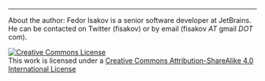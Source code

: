 ---
About the author: Fedor Isakov is a senior software developer at JetBrains. He can be contacted on Twitter (fisakov) or by email (fisakov *AT* gmail *DOT* com).

[![Creative Commons License](https://i.creativecommons.org/l/by-sa/4.0/88x31.png)](http://creativecommons.org/licenses/by-sa/4.0/)  
This work is licensed under a [Creative Commons Attribution-ShareAlike 4.0 International License](http://creativecommons.org/licenses/by-sa/4.0/)

